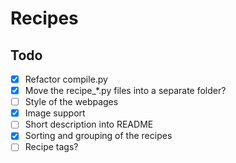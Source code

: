 # Recipes

## Todo

* [x] Refactor compile.py
* [x] Move the recipe_*.py files into a separate folder?
* [ ] Style of the webpages
* [x] Image support
* [ ] Short description into README
* [x] Sorting and grouping of the recipes
* [ ] Recipe tags?
